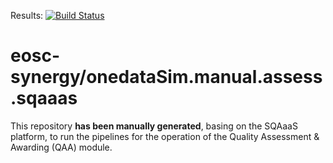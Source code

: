 Results: [![Build Status](https://jenkins.eosc-synergy.eu/buildStatus/icon?job=eosc-synergy-org%2FonedataSim.manual.assess.sqaaas)](https://jenkins.eosc-synergy.eu/job/eosc-synergy-org/job/onedataSim.manual.assess.sqaaas/job/main/)

# eosc-synergy/onedataSim.manual.assess.sqaaas
This repository **has been manually generated**, basing on the SQAaaS platform, to run the pipelines
for the operation of the Quality Assessment & Awarding (QAA) module.

